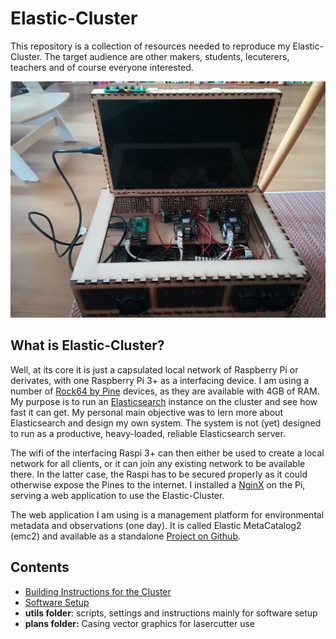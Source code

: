 # Elastic-Cluster

This repository is a collection of resources needed to reproduce my Elastic-Cluster. 
The target audience are other makers, students, lecuterers, teachers and of course everyone interested.

![](img/assembled.jpg)

## What is Elastic-Cluster?

Well, at its core it is just a capsulated local network of Raspberry Pi or derivates, with one 
Raspberry Pi 3+ as a interfacing device. I am using a number of [Rock64 by Pine](https://www.pine64.org/?product=rock64-media-board-computer)
devices, as they are available with 4GB of RAM. My purpose is to run an 
[Elasticsearch](https:/elastic.io/products/elasticsearch) instance on the cluster and see how fast it can get.
My personal main objective was to lern more about Elasticsearch and design my own system. 
The system is not (yet) designed to run as a productive, heavy-loaded, reliable Elasticsearch server.<br>

The wifi of the interfacing Raspi 3+ can then either be used to create a local network for all clients, or it can join any existing network to be available there. In the latter case, the Raspi has to be secured properly as it could otherwise expose the Pines to the internet. I installed a [NginX](https://www.nginx.com/) on the Pi, serving a web application to use the Elastic-Cluster. 

The web application I am using is a management platform for environmental metadata and observations (one day). It is called Elastic MetaCatalog2 (emc2) and available as a standalone [Project on Github](https://github.com/mmaelicke/emc2).

## Contents

* [Building Instructions for the Cluster](instructions.md)
* [Software Setup](software.md)
* **utils folder**: scripts, settings and instructions mainly for software setup
* **plans folder:** Casing vector graphics for lasercutter use

